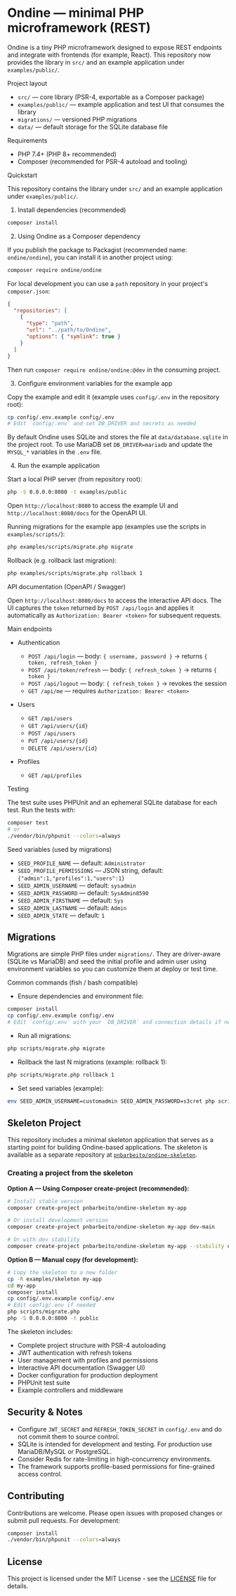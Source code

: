 # Ondine — minimal PHP microframework (REST)

Ondine is a tiny PHP microframework designed to expose REST endpoints and integrate with frontends (for example, React). This repository now provides the library in `src/` and an example application under `examples/public/`.

Project layout
- `src/` — core library (PSR-4, exportable as a Composer package)
- `examples/public/` — example application and test UI that consumes the library
- `migrations/` — versioned PHP migrations
- `data/` — default storage for the SQLite database file

Requirements
- PHP 7.4+ (PHP 8+ recommended)
- Composer (recommended for PSR-4 autoload and tooling)

Quickstart

This repository contains the library under `src/` and an example application under `examples/public/`.

1) Install dependencies (recommended)

```bash
composer install
```

2) Using Ondine as a Composer dependency

If you publish the package to Packagist (recommended name: `ondine/ondine`), you can install it in another project using:

```bash
composer require ondine/ondine
```

For local development you can use a `path` repository in your project's `composer.json`:

```json
{
  "repositories": [
    {
      "type": "path",
      "url": "../path/to/Ondine",
      "options": { "symlink": true }
    }
  ]
}
```

Then run `composer require ondine/ondine:@dev` in the consuming project.

3) Configure environment variables for the example app

Copy the example and edit it (example uses `config/.env` in the repository root):

```bash
cp config/.env.example config/.env
# Edit `config/.env` and set DB_DRIVER and secrets as needed
```

By default Ondine uses SQLite and stores the file at `data/database.sqlite` in the project root. To use MariaDB set `DB_DRIVER=mariadb` and update the `MYSQL_*` variables in the `.env` file.

4) Run the example application

Start a local PHP server (from repository root):

```bash
php -S 0.0.0.0:8080 -t examples/public
```

Open `http://localhost:8080` to access the example UI and `http://localhost:8080/docs` for the OpenAPI UI.

Running migrations for the example app (examples use the scripts in `examples/scripts/`):

```bash
php examples/scripts/migrate.php migrate
```

Rollback (e.g. rollback last migration):

```bash
php examples/scripts/migrate.php rollback 1
```

API documentation (OpenAPI / Swagger)

Open `http://localhost:8080/docs` to access the interactive API docs. The UI captures the `token` returned by `POST /api/login` and applies it automatically as `Authorization: Bearer <token>` for subsequent requests.

Main endpoints

- Authentication
  - `POST /api/login` — body: `{ username, password }` → returns `{ token, refresh_token }`
  - `POST /api/token/refresh` — body: `{ refresh_token }` → returns `{ token }`
  - `POST /api/logout` — body: `{ refresh_token }` → revokes the session
  - `GET /api/me` — requires `Authorization: Bearer <token>`

- Users
  - `GET /api/users`
  - `GET /api/users/{id}`
  - `POST /api/users`
  - `PUT /api/users/{id}`
  - `DELETE /api/users/{id}`

- Profiles
  - `GET /api/profiles`

Testing

The test suite uses PHPUnit and an ephemeral SQLite database for each test. Run the tests with:

```bash
composer test
# or
./vendor/bin/phpunit --colors=always
```

Seed variables (used by migrations)

- `SEED_PROFILE_NAME` — default: `Administrator`
- `SEED_PROFILE_PERMISSIONS` — JSON string, default: `{"admin":1,"profiles":1,"users":1}`
- `SEED_ADMIN_USERNAME` — default: `sysadmin`
- `SEED_ADMIN_PASSWORD` — default: `SysAdmin8590`
- `SEED_ADMIN_FIRSTNAME` — default: `Sys`
- `SEED_ADMIN_LASTNAME` — default: `Admin`
- `SEED_ADMIN_STATE` — default: `1`

Migrations
---------

Migrations are simple PHP files under `migrations/`. They are driver-aware (SQLite vs MariaDB) and seed the initial profile and admin user using environment variables so you can customize them at deploy or test time.

Common commands (fish / bash compatible)

- Ensure dependencies and environment file:

```bash
composer install
cp config/.env.example config/.env
# Edit `config/.env` with your `DB_DRIVER` and connection details if needed
```

- Run all migrations:

```bash
php scripts/migrate.php migrate
```

- Rollback the last N migrations (example: rollback 1):

```bash
php scripts/migrate.php rollback 1
```

- Set seed variables (example):

```bash
env SEED_ADMIN_USERNAME=customadmin SEED_ADMIN_PASSWORD=s3cret php scripts/migrate.php migrate
```

## Skeleton Project

This repository includes a minimal skeleton application that serves as a starting point for building Ondine-based applications. The skeleton is available as a separate repository at [`pnbarbeito/ondine-skeleton`](https://github.com/pnbarbeito/ondine-skeleton).

### Creating a project from the skeleton

**Option A — Using Composer create-project (recommended):**

```bash
# Install stable version
composer create-project pnbarbeito/ondine-skeleton my-app

# Or install development version
composer create-project pnbarbeito/ondine-skeleton my-app dev-main

# Or with dev stability
composer create-project pnbarbeito/ondine-skeleton my-app --stability dev
```

**Option B — Manual copy (for development):**

```bash
# Copy the skeleton to a new folder
cp -R examples/skeleton my-app
cd my-app
composer install
cp config/.env.example config/.env
# Edit config/.env if needed
php scripts/migrate.php
php -S 0.0.0.0:8000 -t public
```

The skeleton includes:
- Complete project structure with PSR-4 autoloading
- JWT authentication with refresh tokens
- User management with profiles and permissions
- Interactive API documentation (Swagger UI)
- Docker configuration for production deployment
- PHPUnit test suite
- Example controllers and middleware

## Security & Notes

- Configure `JWT_SECRET` and `REFRESH_TOKEN_SECRET` in `config/.env` and do not commit them to source control.
- SQLite is intended for development and testing. For production use MariaDB/MySQL or PostgreSQL.
- Consider Redis for rate-limiting in high-concurrency environments.
- The framework supports profile-based permissions for fine-grained access control.

## Contributing

Contributions are welcome. Please open issues with proposed changes or submit pull requests. For development:

```bash
composer install
./vendor/bin/phpunit --colors=always
```

## License

This project is licensed under the MIT License - see the [LICENSE](LICENSE) file for details.


